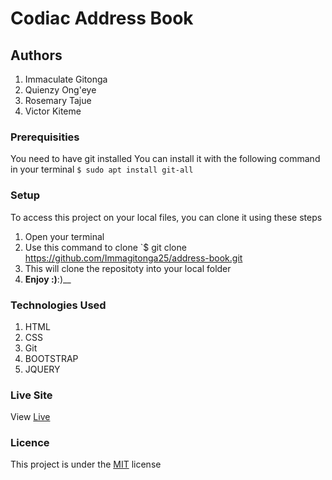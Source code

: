 # Codiac Address Book
## Authors
1. Immaculate Gitonga
1. Quienzy Ong'eye
1. Rosemary Tajue
1. Victor Kiteme
### Prerequisities
You need to have git installed
You can install it with the following command in your terminal
`$ sudo apt install git-all`
### Setup
To access this project on your local files, you can clone it using these steps
1. Open your terminal
1. Use this command to clone `$ git clone
https://github.com/Immagitonga25/address-book.git
1. This will clone the repositoty into your local folder
1. __Enjoy :)__:)__
### Technologies Used
1. HTML
1. CSS
1. Git
1. BOOTSTRAP
1. JQUERY
### Live Site
View [Live](https://github.com/Immagitonga25/address-book.git)
### Licence
This project is under the  [MIT](license) license
